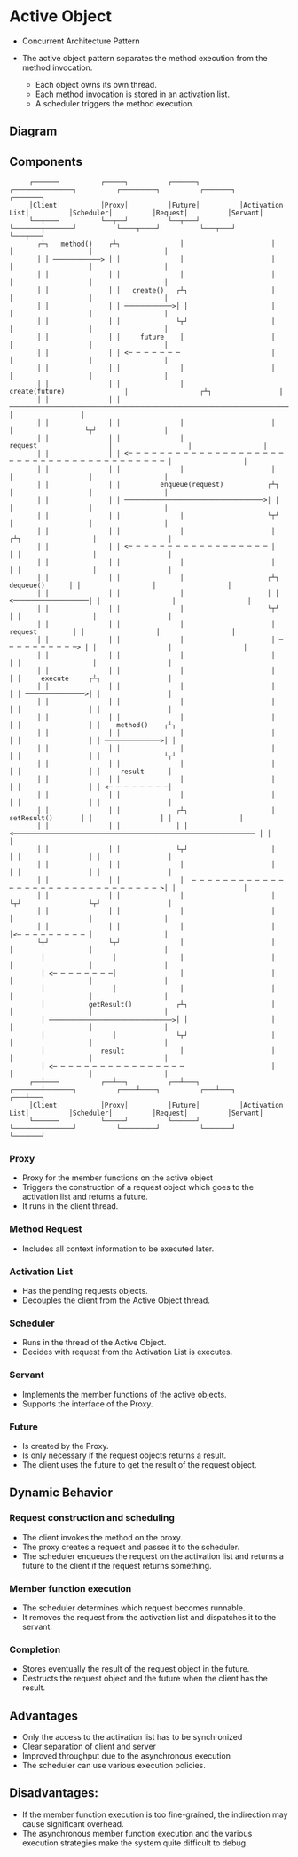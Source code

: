 # Active Object

* Concurrent Architecture Pattern

* The active object pattern separates the method execution
from the method invocation.
  * Each object owns its own thread.
  * Each method invocation is stored in an activation list.
  * A scheduler triggers the method execution.

## Diagram

## Components

```
     ┌──────┐          ┌─────┐          ┌──────┐          ┌───────────────┐          ┌─────────┐          ┌───────┐          ┌───────┐
     │Client│          │Proxy│          │Future│          │Activation List│          │Scheduler│          │Request│          │Servant│
     └──┬───┘          └──┬──┘          └──┬───┘          └───────┬───────┘          └────┬────┘          └───┬───┘          └───┬───┘
       ┌┴┐   method()    ┌┴┐               │                      │                       │                   │                  │    
       │ │ ────────────> │ │               │                      │                       │                   │                  │    
       │ │               │ │               │                      │                       │                   │                  │    
       │ │               │ │   create()   ┌┴┐                     │                       │                   │                  │    
       │ │               │ │ ────────────>│ │                     │                       │                   │                  │    
       │ │               │ │              └┬┘                     │                       │                   │                  │    
       │ │               │ │     future    │                      │                       │                   │                  │    
       │ │               │ │ <─ ─ ─ ─ ─ ─ ─                       │                       │                   │                  │    
       │ │               │ │               │                      │                       │                   │                  │    
       │ │               │ │               │                 create(future)               │                  ┌┴┐                 │    
       │ │               │ │ ───────────────────────────────────────────────────────────────────────────────>│ │                 │    
       │ │               │ │               │                      │                       │                  └┬┘                 │    
       │ │               │ │               │                     request                  │                   │                  │    
       │ │               │ │ <─ ─ ─ ─ ─ ─ ─ ─ ─ ─ ─ ─ ─ ─ ─ ─ ─ ─ ─ ─ ─ ─ ─ ─ ─ ─ ─ ─ ─ ─ ─ ─ ─ ─ ─ ─ ─ ─ ─ ─ │                  │    
       │ │               │ │               │                      │                       │                   │                  │    
       │ │               │ │          enqueue(request)           ┌┴┐                      │                   │                  │    
       │ │               │ │ ───────────────────────────────────>│ │                      │                   │                  │    
       │ │               │ │               │                     └┬┘                      │                   │                  │    
       │ │               │ │               │                      │                      ┌┴┐                  │                  │    
       │ │               │ │ <─ ─ ─ ─ ─ ─ ─ ─ ─ ─ ─ ─ ─ ─ ─ ─ ─ ─ │                      │ │                  │                  │    
       │ │               │ │               │                      │                      │ │                  │                  │    
       │ │               │ │               │                     ┌┴┐      dequeue()      │ │                  │                  │    
       │ │               │ │               │                     │ │ <───────────────────│ │                  │                  │    
       │ │               │ │               │                     └┬┘                     │ │                  │                  │    
       │ │               │ │               │                      │      request         │ │                  │                  │    
       │ │               │ │               │                      │ ─ ─ ─ ─ ─ ─ ─ ─ ─ ─> │ │                  │                  │    
       │ │               │ │               │                      │                      │ │                  │                  │    
       │ │               │ │               │                      │                      │ │     execute     ┌┴┐                 │    
       │ │               │ │               │                      │                      │ │ ───────────────>│ │                 │    
       │ │               │ │               │                      │                      │ │                 │ │                 │    
       │ │               │ │               │                      │                      │ │                 │ │    method()    ┌┴┐   
       │ │               │ │               │                      │                      │ │                 │ │ ──────────────>│ │   
       │ │               │ │               │                      │                      │ │                 │ │                └┬┘   
       │ │               │ │               │                      │                      │ │                 │ │     result      │    
       │ │               │ │               │                      │                      │ │                 │ │ <─ ─ ─ ─ ─ ─ ─ ─│    
       │ │               │ │               │                      │                      │ │                 │ │                 │    
       │ │               │ │              ┌┴┐                     │    setResult()       │ │                 │ │                 │    
       │ │               │ │              │ │ <───────────────────────────────────────────────────────────── │ │                 │    
       │ │               │ │              └┬┘                     │                      │ │                 │ │                 │    
       │ │               │ │               │                      │                      │ │                 │ │                 │    
       │ │               │ │               │  ─ ─ ─ ─ ─ ─ ─ ─ ─ ─ ─ ─ ─ ─ ─ ─ ─ ─ ─ ─ ─ ─ ─ ─ ─ ─ ─ ─ ─ ─ ─ >│ │                 │    
       │ │               │ │               │                      │                      └┬┘                 └┬┘                 │    
       │ │               │ │               │                      │                       │                   │                  │    
       │ │               │ │               │                      │                       │<─ ─ ─ ─ ─ ─ ─ ─ ─ │                  │    
       └┬┘               └┬┘               │                      │                       │                   │                  │    
        │                 │                │                      │                       │                   │                  │    
        │ <─ ─ ─ ─ ─ ─ ─ ─│                │                      │                       │                   │                  │    
        │                 │                │                      │                       │                   │                  │    
        │           getResult()           ┌┴┐                     │                       │                   │                  │    
        │ ───────────────────────────────>│ │                     │                       │                   │                  │    
        │                 │               └┬┘                     │                       │                   │                  │    
        │              result              │                      │                       │                   │                  │    
        │ <─ ─ ─ ─ ─ ─ ─ ─ ─ ─ ─ ─ ─ ─ ─ ─ ─                      │                       │                   │                  │    
     ┌──┴───┐          ┌──┴──┐          ┌──┴───┐          ┌───────┴───────┐          ┌────┴────┐          ┌───┴───┐          ┌───┴───┐
     │Client│          │Proxy│          │Future│          │Activation List│          │Scheduler│          │Request│          │Servant│
     └──────┘          └─────┘          └──────┘          └───────────────┘          └─────────┘          └───────┘          └───────┘
```

### Proxy
* Proxy for the member functions on the active object
* Triggers the construction of a request object which goes to the activation list and returns a future.
* It runs in the client thread.

### Method Request
* Includes all context information to be executed later.

### Activation List
* Has the pending requests objects.
* Decouples the client from the Active Object thread.

### Scheduler
* Runs in the thread of the Active Object.
* Decides with request from the Activation List is executes.

### Servant
* Implements the member functions of the active objects.
* Supports the interface of the Proxy.

### Future
* Is created by the Proxy.
* Is only necessary if the request objects returns a result.
* The client uses the future to get the result of the request object.

## Dynamic Behavior

### Request construction and scheduling
* The client invokes the method on the proxy.
* The proxy creates a request and passes it to the scheduler.
* The scheduler enqueues the request on the activation list and returns a future to the client if the request returns something.

### Member function execution
* The scheduler determines which request becomes runnable.
* It removes the request from the activation list and dispatches it to the servant.

### Completion
* Stores eventually the result of the request object in the future.
* Destructs the request object and the future when the client has the result.

## Advantages
* Only the access to the activation list has to be synchronized
* Clear separation of client and server
* Improved throughput due to the asynchronous execution
* The scheduler can use various execution policies.

## Disadvantages:
* If the member function execution is too fine-grained, the indirection may cause significant overhead.
*  The asynchronous member function execution and the various execution strategies make the system quite difficult to debug.